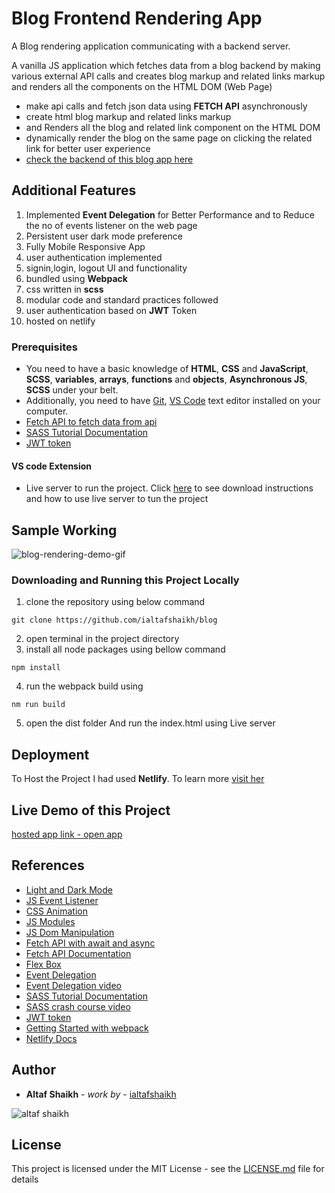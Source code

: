 
# Blog Frontend Rendering App

A Blog rendering application communicating with a backend server.

A vanilla JS application which fetches data from a blog backend by making various external API calls and creates  blog markup and related links markup and renders all the components on the HTML DOM (Web Page)

- make api calls and fetch json data using **FETCH API** asynchronously
- create html blog markup and related links markup
- and Renders all the blog and related link component on the HTML DOM
- dynamically render the blog on the same page on clicking the related link for better user experience
- [check the backend of this blog app here](https://github.com/ialtafshaikh/extented-blog-backend)

## Additional Features

1. Implemented **Event Delegation** for Better Performance and to Reduce the no of events listener on the web page
2. Persistent user dark mode preference
3. Fully Mobile Responsive App
4. user authentication implemented
5. signin,login, logout UI and functionality
6. bundled using **Webpack**
7. css written in **scss**
8. modular code and standard practices followed
9. user authentication based on **JWT** Token
10. hosted on netlify

### Prerequisites

- You need to have a basic knowledge of **HTML**, **CSS** and **JavaScript**, **SCSS**, **variables**, **arrays**, **functions** and **objects**,  **Asynchronous JS**, **SCSS** under your belt. 
- Additionally, you need to have [Git](https://gist.github.com/derhuerst/1b15ff4652a867391f03),   [VS Code](https://code.visualstudio.com/download) text editor installed on your computer.
- [Fetch API to fetch data from api](https://developers.google.com/web/updates/2015/03/introduction-to-fetch)
- [SASS Tutorial Documentation](https://sass-lang.com/guide)
- [JWT token](https://jwt.io/introduction/)


#### VS code Extension
- Live server to run the project. Click [here](https://marketplace.visualstudio.com/items?itemName=ritwickdey.LiveServer#:~:text=Open%20a%20HTML%20file%20and,on%20Open%20with%20Live%20Server%20.&text=Open%20the%20Command%20Pallete%20by,Server%20to%20stop%20a%20server.) to see download instructions and how to use live server to tun the project

## Sample Working

![blog-rendering-demo-gif](https://github.com/ialtafshaikh/static-files/raw/master/gifs/blog-rendering.gif)


### Downloading and Running this Project Locally

1. clone the repository using below command
```
git clone https://github.com/ialtafshaikh/blog
```
2. open terminal in the project directory
3. install all node packages using bellow command
```
npm install
```
4. run the webpack build using
```
nm run build
```
5. open the dist folder And run the index.html using Live server


## Deployment

To Host the Project I had used **Netlify**. To learn more [visit her](https://levelup.gitconnected.com/how-to-host-domain-to-netlify-site-for-free-step-by-step-guide-45d0c2102db3)

## Live Demo of this Project

[hosted app link - open app](https://blog-frontend.netlify.app)

## References

- [Light and Dark Mode](https://medium.com/@haxzie/dark-and-light-theme-switcher-using-css-variables-and-pure-javascript-zocada-dd0059d72fa2)
- [JS Event Listener](https://developer.mozilla.org/en-US/docs/Web/API/EventListener)
- [CSS Animation](https://developer.mozilla.org/en-US/docs/Web/CSS/CSS_Animations/Using_CSS_animations)
- [JS Modules](https://developer.mozilla.org/en-US/docs/Web/JavaScript/Guide/Modules)
- [JS Dom Manipulation](https://developer.mozilla.org/en-US/docs/Learn/JavaScript/Client-side_web_APIs/Manipulating_documents)
- [Fetch API with await and async](https://javascript.info/fetch)
- [Fetch API Documentation](https://developers.google.com/web/updates/2015/03/introduction-to-fetch)
- [Flex Box](https://developer.mozilla.org/en-US/docs/Web/CSS/CSS_Flexible_Box_Layout/Basic_Concepts_of_Flexbox)
- [Event Delegation](https://javascript.info/event-delegation)
- [Event Delegation video](https://www.youtube.com/watch?v=3KJI1WZGDrg)
- [SASS Tutorial Documentation](https://sass-lang.com/guide)
- [SASS crash course video](https://www.youtube.com/watch?v=Zz6eOVaaelI)
- [JWT token](https://jwt.io/introduction/)
- [Getting Started with webpack](https://webpack.js.org/guides/getting-started/)
- [Netlify Docs](https://docs.netlify.com/?_ga=2.82925014.1913184765.1608386492-124520266.1606201970)


## Author

* **Altaf Shaikh** - *work by* - [ialtafshaikh](https://github.com/ialtafshaikh)

![altaf shaikh](https://raw.githubusercontent.com/ialtafshaikh/static-files/master/coollogo_com-327551664.png)


## License

This project is licensed under the MIT License - see the [LICENSE.md](LICENSE.md) file for details
